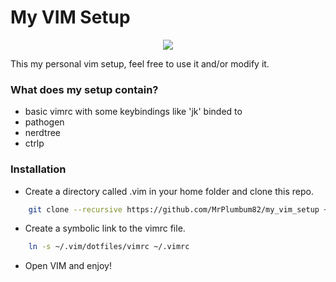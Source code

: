 # My VIM Setup

<p align="center">
  <img src="https://cloud.githubusercontent.com/assets/11234396/18296957/ad2a37fa-74c6-11e6-9041-3711078c8645.png"/>
</p>

This my personal vim setup, feel free to use it and/or modify it.

### What does my setup contain?

* basic vimrc with some keybindings like 'jk' binded to <Esc>
* pathogen
* nerdtree
* ctrlp

### Installation

* Create a directory called .vim in your home folder and clone this repo.
```bash
	git clone --recursive https://github.com/MrPlumbum82/my_vim_setup ~/.vim
```

* Create a symbolic link to the vimrc file.
```bash
    ln -s ~/.vim/dotfiles/vimrc ~/.vimrc
```

* Open VIM and enjoy!
